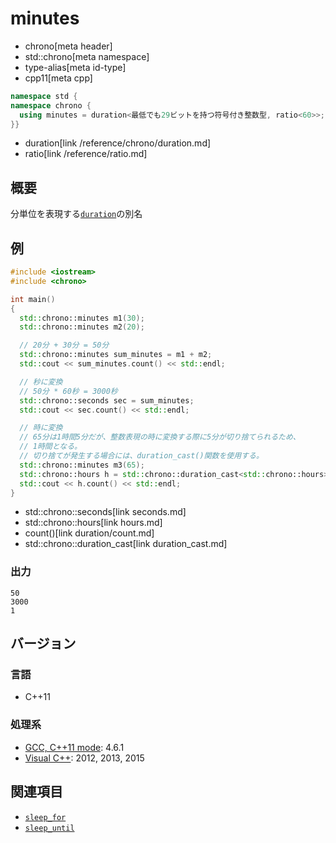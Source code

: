 # minutes
* chrono[meta header]
* std::chrono[meta namespace]
* type-alias[meta id-type]
* cpp11[meta cpp]

```cpp
namespace std {
namespace chrono {
  using minutes = duration<最低でも29ビットを持つ符号付き整数型, ratio<60>>;
}}
```
* duration[link /reference/chrono/duration.md]
* ratio[link /reference/ratio.md]

## 概要
分単位を表現する[`duration`](duration.md)の別名

## 例
```cpp example
#include <iostream>
#include <chrono>

int main()
{
  std::chrono::minutes m1(30);
  std::chrono::minutes m2(20);

  // 20分 + 30分 = 50分
  std::chrono::minutes sum_minutes = m1 + m2;
  std::cout << sum_minutes.count() << std::endl;

  // 秒に変換
  // 50分 * 60秒 = 3000秒
  std::chrono::seconds sec = sum_minutes;
  std::cout << sec.count() << std::endl;

  // 時に変換
  // 65分は1時間5分だが、整数表現の時に変換する際に5分が切り捨てられるため、
  // 1時間となる。
  // 切り捨てが発生する場合には、duration_cast()関数を使用する。
  std::chrono::minutes m3(65);
  std::chrono::hours h = std::chrono::duration_cast<std::chrono::hours>(m3);
  std::cout << h.count() << std::endl;
}
```
* std::chrono::seconds[link seconds.md]
* std::chrono::hours[link hours.md]
* count()[link duration/count.md]
* std::chrono::duration_cast[link duration_cast.md]

### 出力
```
50
3000
1
```

## バージョン
### 言語
- C++11

### 処理系
- [GCC, C++11 mode](/implementation.md#gcc): 4.6.1
- [Visual C++](/implementation.md#visual_cpp): 2012, 2013, 2015


## 関連項目
- [`sleep_for`](/reference/thread/this_thread/sleep_for.md)
- [`sleep_until`](/reference/thread/this_thread/sleep_until.md)


